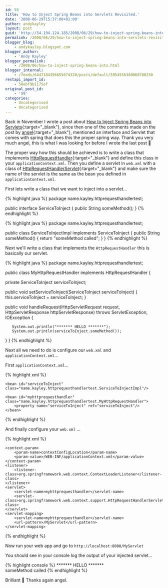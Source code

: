 ```yaml
---
id: 59
title: 'How to Inject Spring Beans into Servlets Revisited.'
date: '2008-06-29T15:37:00+01:00'
author: andykayley
layout: post
guid: 'http://54.194.124.185/2008/06/29/how-to-inject-spring-beans-into-servlets-revisited/'
permalink: /2008/06/29/how-to-inject-spring-beans-into-servlets-revisited/
blogger_blog:
    - andykayley.blogspot.com
blogger_author:
    - 'Andy Kayley'
blogger_permalink:
    - /2008/06/how-to-inject-spring-beans-into.html
blogger_internal:
    - /feeds/6447184396655674320/posts/default/5954556380060780250
restapi_import_id:
    - 58ebf9b1175ef
original_post_id:
    - '59'
categories:
    - Uncategorised
    - Uncategorized
---
```


Back in November I wrote a post about [How to Inject Spring Beans into Servlets](/2007/11/20/deprecated-how-to-inject-spring-beans-into-servlets/){:target="_blank"}, since then one of the comments made on the post by [angel](http://www.blogger.com/profile/09435493279526225197){:target="_blank"}, mentioned an interface and Servlet that comes with spring that does this the proper spring way. Thank you very much angel, this is what I was looking for before I wrote the last post 🙂

The proper way how this should be achieved is to write a class that implements [HttpRequestHandler](http://static.springframework.org/spring/docs/2.5.x/api/org/springframework/web/HttpRequestHandler.html){:target="_blank"} and define this class in your `applicationContext.xml`. Then you define a servlet in `web.xml` with a class of [HttpRequestHandlerServlet](http://static.springframework.org/spring/docs/2.5.x/api/org/springframework/web/context/support/HttpRequestHandlerServlet.html){:target="_blank"} and make sure the name of the servlet is the same as the bean you defined in `applicationContext.xml`.

First lets write a class that we want to inject into a servlet…

{% highlight java %}
package name.kayley.httprequesthandlertest;

public interface ServiceToInject {
  public String someMethod();
}
{% endhighlight %}

{% highlight java %}
package name.kayley.httprequesthandlertest;

public class ServiceToInjectImpl implements ServiceToInject {
  public String someMethod() {
      return "someMethod called";
  }
}
{% endhighlight %}

Next we'll write a class that implements the `HttpRequestHandler` this is basically our servlet.

{% highlight java %}
package name.kayley.httprequesthandlertest;

public class MyHttpRequestHandler implements HttpRequestHandler {

   private ServiceToInject serviceToInject;

   public void setServiceToInject(ServiceToInject serviceToInject) {
       this.serviceToInject = serviceToInject;
   }

   public void handleRequest(HttpServletRequest request, HttpServletResponse httpServletResponse) throws ServletException, IOException {

       System.out.println("******* HELLO *******");
       System.out.println(serviceToInject.someMethod());
   }
}
{% endhighlight %}

Next all we need to do is configure our `web.xml` and `applicationContext.xml`…

First `applicationContext.xml`…

{% highlight xml %}
<xml version="1.0" encoding="UTF-8">
<beans xmlns="http://www.springframework.org/schema/beans"
       xmlns:xsi="http://www.w3.org/2001/XMLSchema-instance"
       xsi:schemaLocation="http://www.springframework.org/schema/beans http://www.springframework.org/schema/beans/spring-beans-2.0.xsd">

    <bean id="serviceToInject" class="name.kayley.httprequesthandlertest.ServiceToInjectImpl"/>

    <bean id="myhttprequesthandler" class="name.kayley.httprequesthandlertest.MyHttpRequestHandler">
        <property name="serviceToInject" ref="serviceToInject"/>
    </bean>

</beans>
{% endhighlight %}

And finally configure your `web.xml` …

{% highlight xml %}
<?xml version="1.0" encoding="UTF-8"?>
<web-app xmlns="http://java.sun.com/xml/ns/javaee"
           xmlns:xsi="http://www.w3.org/2001/XMLSchema-instance"
           xsi:schemaLocation="http://java.sun.com/xml/ns/javaee
    http://java.sun.com/xml/ns/javaee/web-app_2_5.xsd"
           version="2.5">

    <context-param>
        <param-name>contextConfigLocation</param-name>
        <param-value>/WEB-INF/applicationContext.xml</param-value>
    </context-param>
    <listener>
        <listener-class>org.springframework.web.context.ContextLoaderListener</listener-class>
    </listener>
    <servlet>
        <servlet-name>myhttprequesthandler</servlet-name>
        <servlet-class>org.springframework.web.context.support.HttpRequestHandlerServlet</servlet-class>
    </servlet>
    <servlet-mapping>
        <servlet-name>myhttprequesthandler</servlet-name>
        <url-pattern>/MyServlet</url-pattern>
    </servlet-mapping>
</web-app>
{% endhighlight %}

Now run your web app and go to `http://localhost:8080/MyServlet`

You should see in your console log the output of your injected servlet…

{% highlight console %}
\*\*\*\*\*\*\* HELLO \*\*\*\*\*\*\*  
someMethod called
{% endhighlight %}

Brilliant 🙂 Thanks again angel.
